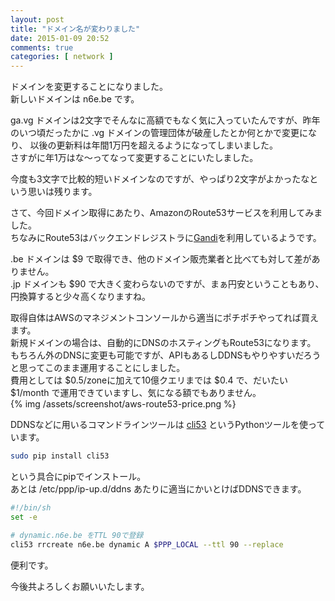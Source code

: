 ```yaml
---
layout: post
title: "ドメイン名が変わりました"
date: 2015-01-09 20:52
comments: true
categories: [ network ]
---
```

ドメインを変更することになりました。  
新しいドメインは n6e.be です。

<!-- more -->

ga.vg ドメインは2文字でそんなに高額でもなく気に入っていたんですが、昨年のいつ頃だったかに .vg ドメインの管理団体が破産したとか何とかで変更になり、
以後の更新料は年間1万円を超えるようになってしまいました。  
さすがに年1万はな〜ってなって変更することにいたしました。  

今度も3文字で比較的短いドメインなのですが、やっぱり2文字がよかったなという思いは残ります。  

さて、今回ドメイン取得にあたり、AmazonのRoute53サービスを利用してみました。  
ちなみにRoute53はバックエンドレジストラに[Gandi](http://www.gandi.net)を利用しているようです。 

.be ドメインは $9 で取得でき、他のドメイン販売業者と比べても対して差がありません。  
.jp ドメインも $90 で大きく変わらないのですが、まぁ円安ということもあり、円換算すると少々高くなりますね。  

取得自体はAWSのマネジメントコンソールから適当にポチポチやってれば買えます。  
新規ドメインの場合は、自動的にDNSのホスティングもRoute53になります。  
もちろん外のDNSに変更も可能ですが、APIもあるしDDNSもやりやすいだろうと思ってこのまま運用することにしました。  
費用としては $0.5/zoneに加えて10億クエリまでは $0.4 で、だいたい $1/month で運用できていますし、気になる額でもありません。  
{% img /assets/screenshot/aws-route53-price.png %}

DDNSなどに用いるコマンドラインツールは [cli53](https://github.com/barnybug/cli53) というPythonツールを使っています。  
``` bash command line
sudo pip install cli53
```
という具合にpipでインストール。  
あとは /etc/ppp/ip-up.d/ddns あたりに適当にかいとけばDDNSできます。  

``` bash /etc/ppp/ip-up.d/ddns
#!/bin/sh
set -e

# dynamic.n6e.be をTTL 90で登録
cli53 rrcreate n6e.be dynamic A $PPP_LOCAL --ttl 90 --replace
```
便利です。


今後共よろしくお願いいたします。  
